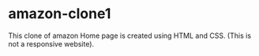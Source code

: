 # amazon-clone1
This clone of amazon Home page is created using HTML and CSS. (This is not a responsive website).
